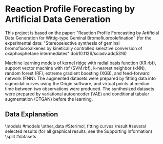 # Reaction Profile Forecasting by Artificial Data Generation
This project is based on the paper: "Reaction Profile Forecasting by Artificial Data Generation for Wittig-type Geminal Bromofluoroolefination"
(for the experimental data: "Stereoselective synthesis of geminal bromofluoroalkenes by kinetically controlled selective conversion of oxaphosphetane intermediates" doi/10.1126/sciadv.adq5316)

Machine learning models of kernel ridge with radial basis function (KR rbf), support vector machine with rbf (SVM rbf), k-nearest neighbor (kNN), random forest (RF), extreme gradient boosting (XGB), and feed-forward network (FNN).
The augmented datasets were prepared by fitting data into sigmoidal curves using the Origin software, and virtual points at median time between two observations were produced.
The synthesized datasets were prepared by variational autoencoder (VAE) and conditional tabular augmentation (CTGAN) before the learning.

## Data Explanation
\models #models
\other_data #Sterimol, fitting curves
\result #several selected results (for all graphical results, see the Supporting Information)
\split #datasets
